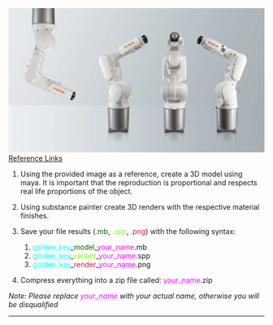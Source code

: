 ![KUKA Ready 2 Educate](https://github.com/StickerStoke/3d-model-challenge/blob/main/3D%20MODELER%20TEST/Files/kuka_2.webp?raw=true)
[Reference Links](https://www.kuka.com/en-de/products/robot-systems/ready2_use/kuka-ready2_educate)


1. Using the provided image as a reference, create a 3D model using maya.
	It is important that the reproduction is proportional and respects real life proportions of the object.

2. Using substance painter create 3D renders with the respective material finishes.
   
3. Save your file results (<span style="color:darkgreen">.mb</span>, <span style="color:chartreuse">.spp</span>, <span style="color:crimson">.png</span>) with the following syntax:
	1. <span style="color:cyan">golden_key</span>\_<span style="color:darkgreen">model</span>_<span style="color:magenta">your_name</span>.mb
	2. <span style="color:cyan">golden_key</span>\_<span style="color:chartreuse">variant</span>_<span style="color:magenta">your_name</span>.spp
	3. <span style="color:cyan">golden_key</span>\_<span style="color:crimson">render</span>_<span style="color:magenta">your_name</span>.png

4. Compress everything into a zip file called: <span style="color:magenta">your_name</span>.zip

_Note: Please replace <span style="color:magenta">your_name</span> with your actual name, otherwise you will be disqualified_

-----
